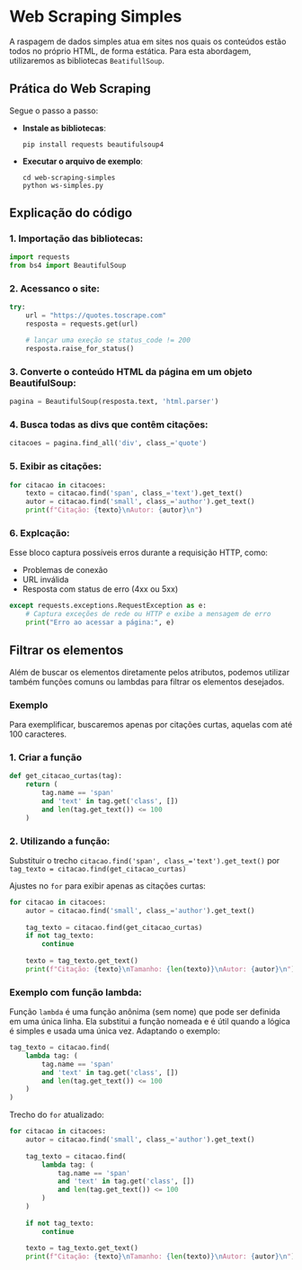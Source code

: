 # Web Scraping Simples

A raspagem de dados simples atua em sites nos quais os conteúdos estão todos no próprio HTML, de forma estática. Para esta abordagem, utilizaremos as bibliotecas `BeatifullSoup`.

## Prática do Web Scraping

Segue o passo a passo:

- **Instale as bibliotecas**:
    ```
    pip install requests beautifulsoup4 
    ```

- **Executar o arquivo de exemplo**:
    ```
    cd web-scraping-simples
    python ws-simples.py
    ```

## Explicação do código

### 1. Importação das bibliotecas:
```python
import requests
from bs4 import BeautifulSoup
```

### 2. Acessanco o site:
```python
try:
    url = "https://quotes.toscrape.com"
    resposta = requests.get(url)

    # lançar uma exeção se status_code != 200
    resposta.raise_for_status()
```

### 3. Converte o conteúdo HTML da página em um objeto BeautifulSoup:
```python
pagina = BeautifulSoup(resposta.text, 'html.parser')
```

### 4. Busca todas as divs que contêm citações:
```python
citacoes = pagina.find_all('div', class_='quote')
```

### 5. Exibir as citações:
```python
for citacao in citacoes:
    texto = citacao.find('span', class_='text').get_text()
    autor = citacao.find('small', class_='author').get_text()
    print(f"Citação: {texto}\nAutor: {autor}\n")
```

### 6. Explcação:
Esse bloco captura possíveis erros durante a requisição HTTP, como:
- Problemas de conexão
- URL inválida
- Resposta com status de erro (4xx ou 5xx)

```python
except requests.exceptions.RequestException as e:
    # Captura exceções de rede ou HTTP e exibe a mensagem de erro
    print("Erro ao acessar a página:", e)
```

## Filtrar os elementos

Além de buscar os elementos diretamente pelos atributos, podemos utilizar também funções comuns ou lambdas para filtrar os elementos desejados.

### Exemplo

Para exemplificar, buscaremos apenas por citações curtas, aquelas com até 100 caracteres.

### 1. Criar a função

```python
def get_citacao_curtas(tag):
    return (
        tag.name == 'span'
        and 'text' in tag.get('class', [])
        and len(tag.get_text()) <= 100
    )
```

### 2. Utilizando a função:

Substituir o trecho `citacao.find('span', class_='text').get_text()` por `tag_texto = citacao.find(get_citacao_curtas)`

Ajustes no `for` para exibir apenas as citações curtas:
```python
for citacao in citacoes:
    autor = citacao.find('small', class_='author').get_text()
    
    tag_texto = citacao.find(get_citacao_curtas)
    if not tag_texto:
        continue
    
    texto = tag_texto.get_text()
    print(f"Citação: {texto}\nTamanho: {len(texto)}\nAutor: {autor}\n")
```

### Exemplo com função lambda:
Função `lambda` é uma função anônima (sem nome) que pode ser definida em uma única linha. Ela substitui a função nomeada e é útil quando a lógica é simples e usada uma única vez. Adaptando o exemplo:

```python
tag_texto = citacao.find(
    lambda tag: (
        tag.name == 'span' 
        and 'text' in tag.get('class', []) 
        and len(tag.get_text()) <= 100
    )
)
```

Trecho do `for` atualizado:
```python
for citacao in citacoes:
    autor = citacao.find('small', class_='author').get_text()
    
    tag_texto = citacao.find(
        lambda tag: (
            tag.name == 'span' 
            and 'text' in tag.get('class', []) 
            and len(tag.get_text()) <= 100
        )
    )
    
    if not tag_texto:
        continue
    
    texto = tag_texto.get_text()
    print(f"Citação: {texto}\nTamanho: {len(texto)}\nAutor: {autor}\n")
```
